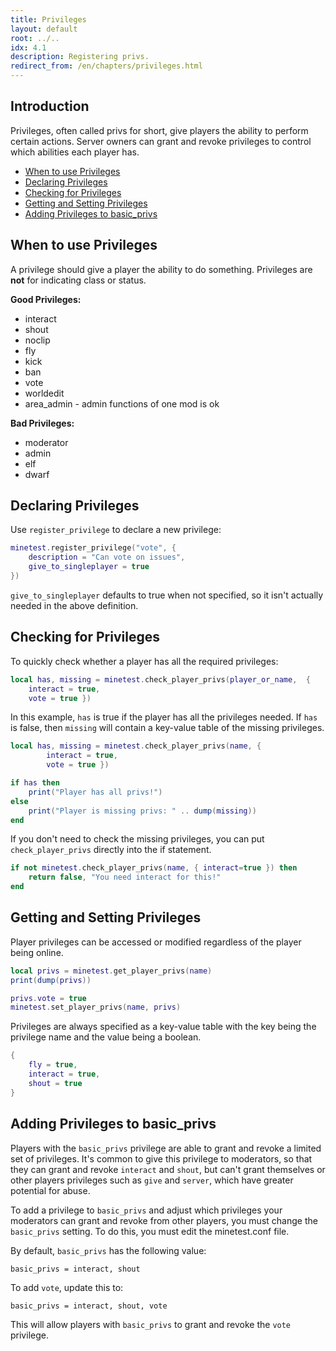```yaml
---
title: Privileges
layout: default
root: ../..
idx: 4.1
description: Registering privs.
redirect_from: /en/chapters/privileges.html
---
```


## Introduction

Privileges, often called privs for short, give players the ability to perform
certain actions. Server owners can grant and revoke privileges to control
which abilities each player has.

* [When to use Privileges](#when-to-use-privileges)
* [Declaring Privileges](#declaring-privileges)
* [Checking for Privileges](#checking-for-privileges)
* [Getting and Setting Privileges](#getting-and-setting-privileges)
* [Adding Privileges to basic_privs](#adding-privileges-to-basic-privs)

## When to use Privileges

A privilege should give a player the ability to do something.
Privileges are **not** for indicating class or status.

**Good Privileges:**

* interact
* shout
* noclip
* fly
* kick
* ban
* vote
* worldedit
* area_admin - admin functions of one mod is ok

**Bad Privileges:**

* moderator
* admin
* elf
* dwarf

## Declaring Privileges

Use `register_privilege` to declare a new privilege:

```lua
minetest.register_privilege("vote", {
    description = "Can vote on issues",
    give_to_singleplayer = true
})
```

`give_to_singleplayer` defaults to true when not specified, so it isn't
actually needed in the above definition.

## Checking for Privileges

To quickly check whether a player has all the required privileges:

```lua
local has, missing = minetest.check_player_privs(player_or_name,  {
    interact = true,
    vote = true })
```

In this example, `has` is true if the player has all the privileges needed.
If `has` is false, then `missing` will contain a key-value table
of the missing privileges.

```lua
local has, missing = minetest.check_player_privs(name, {
        interact = true,
        vote = true })

if has then
    print("Player has all privs!")
else
    print("Player is missing privs: " .. dump(missing))
end
```

If you don't need to check the missing privileges, you can put
`check_player_privs` directly into the if statement.

```lua
if not minetest.check_player_privs(name, { interact=true }) then
    return false, "You need interact for this!"
end
```

## Getting and Setting Privileges

Player privileges can be accessed or modified regardless of the player
being online.


```lua
local privs = minetest.get_player_privs(name)
print(dump(privs))

privs.vote = true
minetest.set_player_privs(name, privs)
```

Privileges are always specified as a key-value table with the key being
the privilege name and the value being a boolean.

```lua
{
    fly = true,
    interact = true,
    shout = true
}
```

## Adding Privileges to basic_privs

Players with the `basic_privs` privilege are able to grant and revoke a limited
set of privileges. It's common to give this privilege to moderators, so that
they can grant and revoke `interact` and `shout`, but can't grant themselves or other
players privileges such as `give` and `server`, which have greater potential for abuse.

To add a privilege to `basic_privs` and adjust which privileges your moderators can
grant and revoke from other players, you must change the `basic_privs` setting.
To do this, you must edit the minetest.conf file.

By default, `basic_privs` has the following value:

    basic_privs = interact, shout

To add `vote`, update this to:

    basic_privs = interact, shout, vote

This will allow players with `basic_privs` to grant and revoke the `vote` privilege.
